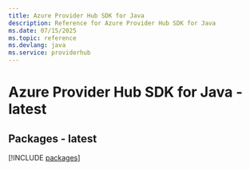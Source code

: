 ```yaml
---
title: Azure Provider Hub SDK for Java
description: Reference for Azure Provider Hub SDK for Java
ms.date: 07/15/2025
ms.topic: reference
ms.devlang: java
ms.service: providerhub
---
```

# Azure Provider Hub SDK for Java - latest
## Packages - latest
[!INCLUDE [packages](provider-hub-index.md)]